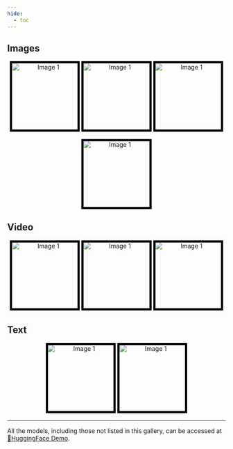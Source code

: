 ```yaml
---
hide:
  - toc
---
```


## Images

<p style="text-align: center;">

<a href="../gallery_sam/" style="display: inline-block; border: 5px solid black; width: 30%; max-width: 1000px; height: 0; padding-bottom: 30%; overflow: hidden; position: relative;">
    <img src="../images/gallery/sam/sam_cover.jpg" alt="Image 1" style="position: absolute; top: 50%; left: 50%; width: auto; height: auto; min-width: 100%; min-height: 100%; transform: translate(-50%, -50%);"/>
</a>
<a href="../gallery_dinov2/" style="display: inline-block; border: 5px solid black; width: 30%; max-width: 1000px; height: 0; padding-bottom: 30%; overflow: hidden; position: relative;">
    <img src="../images/gallery/dinov2reg/dinov2reg_cover.jpg" alt="Image 1" style="position: absolute; top: 50%; left: 50%; width: auto; height: auto; min-width: 100%; min-height: 100%; transform: translate(-50%, -50%);"/>
</a>
<a href="../gallery_clip/" style="display: inline-block; border: 5px solid black; width: 30%; max-width: 1000px; height: 0; padding-bottom: 30%; overflow: hidden; position: relative;">
    <img src="../images/gallery/clip/clip_cover.jpg" alt="Image 1" style="position: absolute; top: 50%; left: 50%; width: auto; height: auto; min-width: 100%; min-height: 100%; transform: translate(-50%, -50%);"/>
</a>

</p>

<p style="text-align: center;">

<a href="../gallery_mae/" style="display: inline-block; border: 5px solid black; width: 30%; max-width: 1000px; height: 0; padding-bottom: 30%; overflow: hidden; position: relative;">
    <img src="../images/gallery/mae/mae_cover.jpg" alt="Image 1" style="position: absolute; top: 50%; left: 50%; width: auto; height: auto; min-width: 100%; min-height: 100%; transform: translate(-50%, -50%);"/>
</a>

</p>

## Video

<p style="text-align: center;">

<a href="../gallery_sam_video/" style="display: inline-block; border: 5px solid black; width: 30%; max-width: 1000px; height: 0; padding-bottom: 30%; overflow: hidden; position: relative;">
    <img src="../images/gallery/sam_video/sam_video_cover.jpg" alt="Image 1" style="position: absolute; top: 50%; left: 50%; width: auto; height: auto; min-width: 100%; min-height: 100%; transform: translate(-50%, -50%);"/>
</a>
<a href="../gallery_dinov2_video/" style="display: inline-block; border: 5px solid black; width: 30%; max-width: 1000px; height: 0; padding-bottom: 30%; overflow: hidden; position: relative;">
    <img src="../images/gallery/dinov2reg_video/dinov2_video_cover.jpg" alt="Image 1" style="position: absolute; top: 50%; left: 50%; width: auto; height: auto; min-width: 100%; min-height: 100%; transform: translate(-50%, -50%);"/>
</a>
<a href="../gallery_sam2_video/" style="display: inline-block; border: 5px solid black; width: 30%; max-width: 1000px; height: 0; padding-bottom: 30%; overflow: hidden; position: relative;">
    <img src="../images/gallery/sam2_video/sam2_video_cover.jpg
" alt="Image 1" style="position: absolute; top: 50%; left: 50%; width: auto; height: auto; min-width: 100%; min-height: 100%; transform: translate(-50%, -50%);"/>
</a>
</p>


## Text


<p style="text-align: center;">

<a href="../gallery_llama3/" style="display: inline-block; border: 5px solid black; width: 30%; max-width: 1000px; height: 0; padding-bottom: 30%; overflow: hidden; position: relative;">
    <img src="../images/gallery/llama3/llama3_cover.jpg" alt="Image 1" style="position: absolute; top: 50%; left: 50%; width: auto; height: auto; min-width: 100%; min-height: 100%; transform: translate(-50%, -50%);"/>
</a>

<a href="../gallery_gpt2/" style="display: inline-block; border: 5px solid black; width: 30%; max-width: 1000px; height: 0; padding-bottom: 30%; overflow: hidden; position: relative;">
    <img src="../images/gallery/gpt2/gpt2_cover.jpg" alt="Image 1" style="position: absolute; top: 50%; left: 50%; width: auto; height: auto; min-width: 100%; min-height: 100%; transform: translate(-50%, -50%);"/>
</a>


</p>

---

All the models, including those not listed in this gallery, can be accessed at <a href="https://huggingface.co/spaces/huzey/ncut-pytorch" target="_blank">🤗HuggingFace Demo</a>.

<script
	type="module"
	src="https://gradio.s3-us-west-2.amazonaws.com/4.42.0/gradio.js"
></script>

<gradio-app src="https://huzey-ncut-pytorch.hf.space"></gradio-app>

